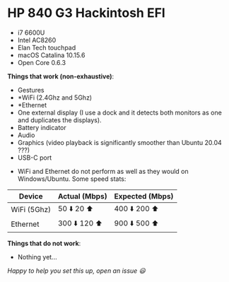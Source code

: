 # HP 840 G3 Hackintosh EFI

- i7 6600U
- Intel AC8260
- Elan Tech touchpad
- macOS Catalina 10.15.6
- Open Core 0.6.3

**Things that work (non-exhaustive)**:
- Gestures
- *WiFi (2.4Ghz and 5Ghz)
- *Ethernet
- One external display (I use a dock and it detects both monitors as one and duplicates the displays).
- Battery indicator
- Audio 
- Graphics (video playback is significantly smoother than Ubuntu 20.04 ???) 
- USB-C port

* WiFi and Ethernet do not perform as well as they would on Windows/Ubuntu.
Some speed stats:

| Device      | Actual (Mbps) | Expected (Mbps) |
|-------------|---------------|-----------------|
| WiFi (5Ghz) |  50 ⬇️  20 ⬆️   | 400 ⬇️ 200 ⬆️     |
| Ethernet    | 300 ⬇️ 120 ⬆️   | 900 ⬇️ 500 ⬆️     |

**Things that do not work**:
- Nothing yet...


*Happy to help you set this up, open an issue 😃*
